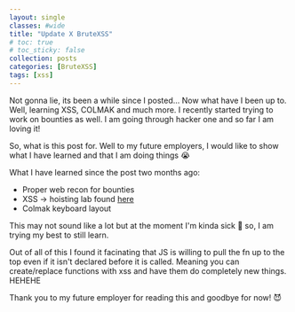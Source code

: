 ```yaml
---
layout: single
classes: #wide
title: "Update X BruteXSS"
# toc: true
# toc_sticky: false
collection: posts
categories: [BruteXSS]
tags: [xss]
---
```


Not gonna lie, its been a while since I posted... Now what have I been up to. Well, learning XSS, COLMAK and much more. I recently started trying to work on bounties as well. I am going through hacker one and so far I am loving it! 


So, what is this post for. Well to my future employers, I would like to show what I have learned and that I am doing things :sob: 

What I have learned since the post two months ago:

* Proper web recon for bounties
* XSS -> hoisting lab found [here](https://brutelogic.com.br/blog/xss-with-hoisting/)
* Colmak keyboard layout

This may not sound like a lot but at the moment I'm kinda sick 🥲 so, I am trying my best to still learn. 

Out of all of this I found it facinating that JS is willing to pull the fn up to the top even if it isn't declared before it is called. Meaning you can create/replace functions with xss and have them do completely new things. HEHEHE


Thank you to my future employer for reading this and goodbye for now! 😈